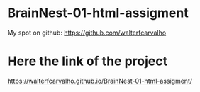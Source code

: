 # BrainNest-01-html-assigment

My spot on github:  https://github.com/walterfcarvalho


# Here the link of the project

https://walterfcarvalho.github.io/BrainNest-01-html-assigment/
